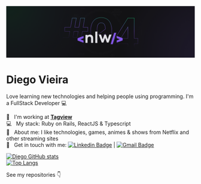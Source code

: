 <a href="https://nextlevelweek.com/">
  <img width="auto" src="nlw4_banner.png" alt="NLW 4" />
</a>


# Diego Vieira

Love learning new technologies and helping people using programming.
I'm a FullStack Developer :computer:

 :rocket:  &nbsp; I'm working at [**Tagview**](https://www.tagview.com.br/)
 <br/> :computer: &nbsp; My stack: Ruby on Rails, ReactJS & Typescript
 <br/> 💬  &nbsp; About me: I like technologies, games, animes & shows from Netflix and other streaming sites
 <br/> :email: &nbsp; Get in touch with me: [![Linkedin Badge](https://img.shields.io/badge/-Diego%20Vieira-blue?style=flat-square&logo=Linkedin&logoColor=white&link=https://www.linkedin.com/in/diego-daniel-profile/)](https://www.linkedin.com/in/diego-daniel-profile/)
| 
[![Gmail Badge](https://img.shields.io/badge/-diego.daniel.professional@gmail.com-c14438?style=flat-square&logo=Gmail&logoColor=white&link=mailto:diego.daniel.professional@gmail.com)](mailto:diego.daniel.professional@gmail.com)

[![Diego GitHub stats](https://github-readme-stats.vercel.app/api?username=diegodvv&theme=dark&show_icons=true)](https://github.com/anuraghazra/github-readme-stats)
<br />
[![Top Langs](https://github-readme-stats.vercel.app/api/top-langs/?username=diegodvv&theme=dark)](https://github.com/anuraghazra/github-readme-stats)

See my repositories :point_down:
